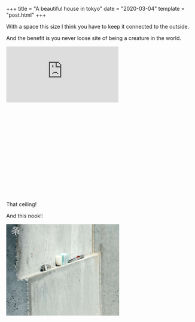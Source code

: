 +++
title = "A beautiful house in tokyo"
date = "2020-03-04"
template = "post.html"
+++

With a space this size I think you have to keep it connected to the outside.

And the benefit is you never loose site of being a creature in the world.

<div class="embed" style="height: 400px;">
  <iframe src="https://www.youtube-nocookie.com/embed/hOyM1DqZOuo?controls=0" frameborder="0" allow="accelerometer; autoplay; encrypted-media; gyroscope; picture-in-picture" allowfullscreen></iframe>
</div>

That ceiling!

And this nook!:

<div class="embed">
  <img src="/assets/images/blog/this-house.jpg" style="width: 60%;"/>
</div>
